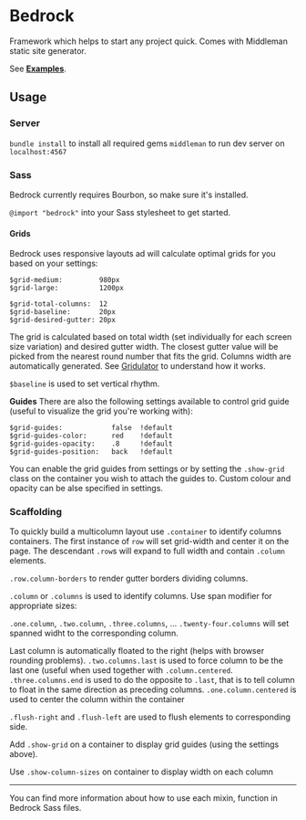Bedrock
=======

Framework which helps to start any project quick. Comes with Middleman static site generator.

See [**Examples**](http://tyom.github.com/bedrock/).

Usage
-----

### Server

`bundle install` to install all required gems
`middleman` to run dev server on `localhost:4567`

### Sass

Bedrock currently requires Bourbon, so make sure it's installed.

`@import "bedrock"` into your Sass stylesheet to get started.

#### Grids

Bedrock uses responsive layouts ad will calculate optimal grids for you based on your settings:

    $grid-medium:         980px
    $grid-large:          1200px

    $grid-total-columns:  12
    $grid-baseline:       20px
    $grid-desired-gutter: 20px

The grid is calculated based on total width (set individually for each screen size variation) and desired gutter width.
The closest gutter value will be picked from the nearest round number that fits the grid. Columns width are automatically generated.
See [Gridulator](http://gridulator.com/) to understand how it works.

`$baseline` is used to set vertical rhythm.

**Guides**
There are also the following settings available to control grid guide (useful to visualize the grid you're working with):

    $grid-guides:            false  !default
    $grid-guides-color:      red    !default
    $grid-guides-opacity:    .8     !default
    $grid-guides-position:   back   !default

You can enable the grid guides from settings or by setting the `.show-grid` class on the container you wish to attach the guides to. Custom colour and opacity can be alse specified in settings.

### Scaffolding

To quickly build a multicolumn layout use `.container` to identify columns containers. The first instance of `row` will set grid-width and center it on the page. The descendant `.row`s will expand to full width and contain `.column` elements.

`.row.column-borders` to render gutter borders dividing columns.

`.column` or `.columns` is used to identify columns. Use span modifier for appropriate sizes:

`.one.column`, `.two.column`, `.three.columns`, ... `.twenty-four.columns` will set spanned widht to the corresponding column.

Last column is automatically floated to the right (helps with browser rounding problems).
`.two.columns.last` is used to force column to be the last one (useful when used together with `.column.centered`.
`.three.columns.end` is used to do the opposite to `.last`, that is to tell column to float in the same direction as preceding columns.
`.one.column.centered` is used to center the column within the container

`.flush-right` and `.flush-left` are used to flush elements to corresponding side.

Add `.show-grid` on a container to display grid guides (using the settings above).

Use `.show-column-sizes` on container to display width on each column

---

You can find more information about how to use each mixin, function in Bedrock Sass files.
